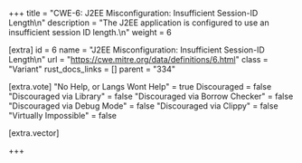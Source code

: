+++
title = "CWE-6: J2EE Misconfiguration: Insufficient Session-ID Length\n"
description = "The J2EE application is configured to use an insufficient session ID length.\n"
weight = 6

[extra]
id = 6
name = "J2EE Misconfiguration: Insufficient Session-ID Length\n"
url = "https://cwe.mitre.org/data/definitions/6.html"
class = "Variant"
rust_docs_links = []
parent = "334"

[extra.vote]
"No Help, or Langs Wont Help" = true
Discouraged = false
"Discouraged via Library" = false
"Discouraged via Borrow Checker" = false
"Discouraged via Debug Mode" = false
"Discouraged via Clippy" = false
"Virtually Impossible" = false

[extra.vector]

+++